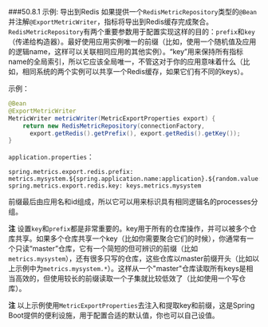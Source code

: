 ###50.8.1 示例: 导出到Redis
如果提供一个`RedisMetricRepository`类型的`@Bean`并注解`@ExportMetricWriter`，指标将导出到Redis缓存完成聚合。`RedisMetricRepository`有两个重要参数用于配置实现这样的目的：`prefix`和`key`（传递给构造器）。最好使用应用实例唯一的前缀（比如，使用一个随机值及应用的逻辑name，这样可以关联相同应用的其他实例）。“key”用来保持所有指标name的全局索引，所以它应该全局唯一，不管这对于你的应用意味着什么（比如，相同系统的两个实例可以共享一个Redis缓存，如果它们有不同的keys）。

示例：
```java
@Bean
@ExportMetricWriter
MetricWriter metricWriter(MetricExportProperties export) {
	return new RedisMetricRepository(connectionFactory,
      export.getRedis().getPrefix(), export.getRedis().getKey());
}
```
`application.properties`：
```properties
spring.metrics.export.redis.prefix: metrics.mysystem.${spring.application.name:application}.${random.value:0000}
spring.metrics.export.redis.key: keys.metrics.mysystem
```
前缀最后由应用名和id组成，所以它可以用来标识具有相同逻辑名的processes分组。

**注** 设置`key`和`prefix`都是非常重要的。key用于所有的仓库操作，并可以被多个仓库共享。如果多个仓库共享一个key（比如你需要聚合它们的时候），你通常有一个只读“master”仓库，它有一个简短的但可辨识的前缀（比如`metrics.mysystem`），还有很多只写的仓库，这些仓库以master前缀开头（比如以上示例中为`metrics.mysystem.*`）。这样从一个"master"仓库读取所有keys是相当高效的，但使用较长的前缀读取一个子集就比较低效了（比如使用一个写仓库）。

**注** 以上示例使用`MetricExportProperties`去注入和提取key和前缀，这是Spring Boot提供的便利设施，用于配置合适的默认值，你也可以自己设值。
